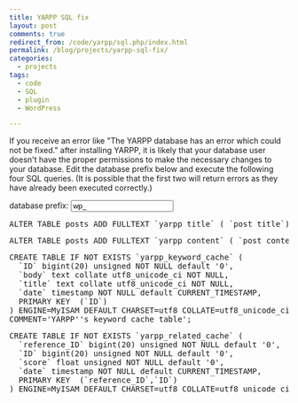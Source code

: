 ```yaml
---
title: YARPP SQL fix
layout: post
comments: true
redirect_from: /code/yarpp/sql.php/index.html
permalink: /blog/projects/yarpp-sql-fix/
categories:
  - projects
tags:
  - code
  - SQL
  - plugin
  - WordPress

---
```


If you receive an error like "The YARPP database has an error which could not be fixed." after installing YARPP, it is likely that your database user doesn't have the proper permissions to make the necessary changes to your database. Edit the database prefix below and execute the following four SQL queries. (It is possible that the first two will return errors as they have already been executed correctly.)

<label for='wp_prefix'>database prefix:</label> <input id='wp_prefix' value='wp_' type='text'></input>

<script src='http://code.jquery.com/jquery-2.1.1.min.js'></script>
<script language='javascript'>
function setprefix () {
	$('.wp_prefix').text($('#wp_prefix').val());
}

$(document).ready(function() {
	$('#wp_prefix').keyup(setprefix);
	setprefix();
});
</script>

<pre>ALTER TABLE <span class='wp_prefix'></span>posts ADD FULLTEXT `yarpp_title` ( `post_title`)</pre>

<pre>ALTER TABLE <span class='wp_prefix'></span>posts ADD FULLTEXT `yarpp_content` ( `post_content`)</pre>

<pre>CREATE TABLE IF NOT EXISTS `<span class='wp_prefix'></span>yarpp_keyword_cache` (
  `ID` bigint(20) unsigned NOT NULL default '0',
  `body` text collate utf8_unicode_ci NOT NULL,
  `title` text collate utf8_unicode_ci NOT NULL,
  `date` timestamp NOT NULL default CURRENT_TIMESTAMP,
  PRIMARY KEY  (`ID`)
) ENGINE=MyISAM DEFAULT CHARSET=utf8 COLLATE=utf8_unicode_ci
COMMENT='YARPP''s keyword cache table';</pre>
			
<pre>CREATE TABLE IF NOT EXISTS `<span class='wp_prefix'></span>yarpp_related_cache` (
  `reference_ID` bigint(20) unsigned NOT NULL default '0',
  `ID` bigint(20) unsigned NOT NULL default '0',
  `score` float unsigned NOT NULL default '0',
  `date` timestamp NOT NULL default CURRENT_TIMESTAMP,
  PRIMARY KEY  (`reference_ID`,`ID`)
) ENGINE=MyISAM DEFAULT CHARSET=utf8 COLLATE=utf8_unicode_ci;</pre>

